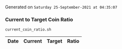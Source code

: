 Generated on `Saturday 25-September-2021 at 04:35:07`

### Current to Target Coin Ratio
`current_coin_ratio.sh`

Date|Current|Target|Ratio
---|---|---|---

